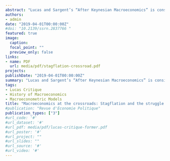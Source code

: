 ```yaml
---
abstract: "Lucas and Sargent’s “After Keynesian Macroeconomics” is considered as a cornerstone of macroeconomics history and is supposed to have seriously undermined “Keynesian” approach to macroeconometric modelling. I study the context of this article, its writing, its presentation in a conference with many advocates of large-scale models and the debates that followed. I demonstrate that the issue of stagflation was closely linked to Lucas and Sargent’s argument, and the opposition of “Keynesians” relied on their different interpretation of stagflation. I show this interpretation of stagflation led to a different research program, which has been overlooked by history of macroeconomics."
authors:
- admin
date: "2019-04-01T00:00:00Z"
#doi: "10.2139/ssrn.2837766 "
featured: true
image:
  caption:
  focal_point: ""
  preview_only: false
links:
- name: PDF
  url: media/pdf/stagflation-crossroad.pdf
projects:
publishDate: "2019-04-01T00:00:00Z"
summary: "Lucas and Sargent’s “After Keynesian Macroeconomics” is considered as a cornerstone of macroeconomics history and is supposed to have seriously undermined “Keynesian” approach to macroeconometric modelling. I study the context of this article, its writing, its presentation in a conference with many advocates of large-scale models and the debates that followed. I demonstrate that the issue of stagflation was closely linked to Lucas and Sargent’s argument, and the opposition of “Keynesians” relied on their different interpretation of stagflation. I show this interpretation of stagflation led to a different research program, which has been overlooked by history of macroeconomics."
tags:
- Lucas Critique
- History of Macroeconomics
- Macroeconometric Models
title: "Macroeconomics at the crossroads: Stagflation and the struggle between “Keynesian” and New Classical macroeconometric programs"
#publication: "Revue d'Economie Politique"
publication_types: ["3"]
#url_code: '#'
#url_dataset: '#'
#url_pdf: media/pdf/lucas-critique-former.pdf
#url_poster: '#'
#url_project: ""
#url_slides: ""
#url_source: '#'
#url_video: '#'
---
```


